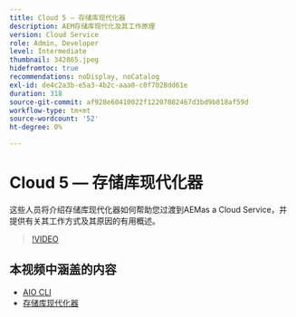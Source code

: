 ```yaml
---
title: Cloud 5 — 存储库现代化器
description: AEM存储库现代化及其工作原理
version: Cloud Service
role: Admin, Developer
level: Intermediate
thumbnail: 342865.jpeg
hidefromtoc: true
recommendations: noDisplay, noCatalog
exl-id: de4c2a3b-e5a3-4b2c-aaa0-c0f7028dd61e
duration: 318
source-git-commit: af928e60410022f12207082467d3bd9b818af59d
workflow-type: tm+mt
source-wordcount: '52'
ht-degree: 0%

---
```


# Cloud 5 — 存储库现代化器

这些人员将介绍存储库现代化器如何帮助您过渡到AEMas a Cloud Service，并提供有关其工作方式及其原因的有用概述。

>[!VIDEO](https://video.tv.adobe.com/v/342865?quality=12&learn=on)

## 本视频中涵盖的内容

+ [AIO CLI](https://github.com/adobe/aio-cli-plugin-aem-cloud-service-migration)
+ [存储库现代化器](https://github.com/adobe/aem-cloud-service-source-migration/tree/master/packages/repository-modernizer)
